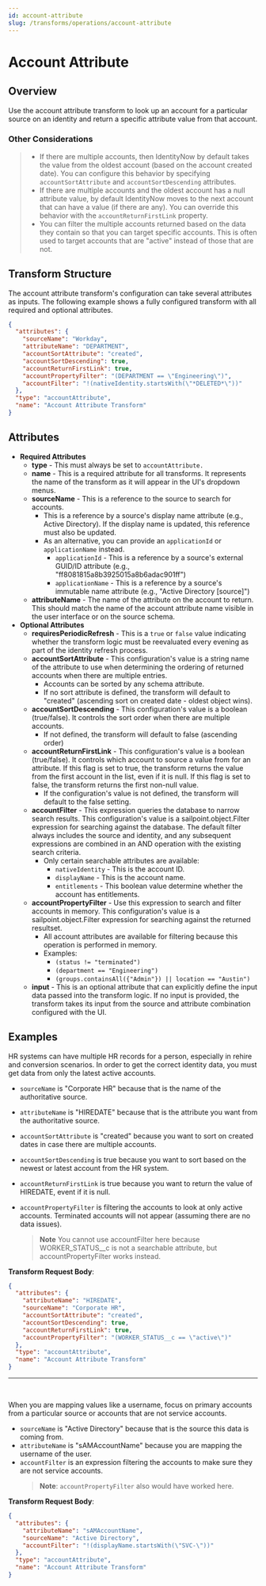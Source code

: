 ```yaml
---
id: account-attribute
slug: /transforms/operations/account-attribute
---
```

# Account Attribute

## Overview

Use the account attribute transform to look up an account for a particular source on an identity and return a specific attribute value from that account.

### Other Considerations

> - If there are multiple accounts, then IdentityNow by default takes the value from the oldest account (based on the account created date). You can configure this behavior by specifying `accountSortAttribute` and `accountSortDescending` attributes.
> - If there are multiple accounts and the oldest account has a null attribute value, by default IdentityNow moves to the next account that can have a value (if there are any). You can override this behavior with the `accountReturnFirstLink` property.
> - You can filter the multiple accounts returned based on the data they contain so that you can target specific accounts. This is often used to target accounts that are "active" instead of those that are not.

## Transform Structure

The account attribute transform's configuration can take several attributes as inputs. The following example shows a fully configured transform with all required and optional attributes.

```json
{
  "attributes": {
    "sourceName": "Workday",
    "attributeName": "DEPARTMENT",
    "accountSortAttribute": "created",
    "accountSortDescending": true,
    "accountReturnFirstLink": true,
    "accountPropertyFilter": "(DEPARTMENT == \"Engineering\")",
    "accountFilter": "!(nativeIdentity.startsWith(\"*DELETED*\"))"
  },
  "type": "accountAttribute",
  "name": "Account Attribute Transform"
}
```

## Attributes

- **Required Attributes**
  - **type** - This must always be set to `accountAttribute.`
  - **name** - This is a required attribute for all transforms. It represents the name of the transform as it will appear in the UI's dropdown menus.
  - **sourceName** - This is a reference to the source to search for accounts.
    - This is a reference by a source's display name attribute (e.g., Active Directory). If the display name is updated, this reference must also be updated.
    - As an alternative, you can provide an `applicationId` or `applicationName` instead.
      - `applicationId` - This is a reference by a source's external GUID/ID attribute (e.g., "ff8081815a8b3925015a8b6adac901ff")
      - `applicationName` - This is a reference by a source's immutable name attribute (e.g., "Active Directory \[source\]")
  - **attributeName** - The name of the attribute on the account to return. This should match the name of the account attribute name visible in the user interface or on the source schema.
- **Optional Attributes**
  - **requiresPeriodicRefresh** - This is a `true` or `false` value indicating whether the transform logic must be reevaluated every evening as part of the identity refresh process.
  - **accountSortAttribute** - This configuration's value is a string name of the attribute to use when determining the ordering of returned accounts when there are multiple entries.
    - Accounts can be sorted by any schema attribute.
    - If no sort attribute is defined, the transform will default to "created" (ascending sort on created date - oldest object wins).
  - **accountSortDescending** - This configuration's value is a boolean (true/false). It controls the sort order when there are multiple accounts.
    - If not defined, the transform will default to false (ascending order)
  - **accountReturnFirstLink** - This configuration's value is a boolean (true/false). It controls which account to source a value from for an attribute. If this flag is set to true, the transform returns the value from the first account in the list, even if it is null. If this flag is set to false, the transform returns the first non-null value.
    - If the configuration's value is not defined, the transform will default to the false setting.
  - **accountFilter** - This expression queries the database to narrow search results. This configuration's value is a sailpoint.object.Filter expression for searching against the database. The default filter always includes the source and identity, and any subsequent expressions are combined in an AND operation with the existing search criteria.
    - Only certain searchable attributes are available:
      - `nativeIdentity` - This is the account ID.
      - `displayName` - This is the account name.
      - `entitlements` - This boolean value determine whether the account has entitlements.
  - **accountPropertyFilter** - Use this expression to search and filter accounts in memory. This configuration's value is a sailpoint.object.Filter expression for searching against the returned resultset.
    - All account attributes are available for filtering because this operation is performed in memory.
    - Examples:
      - `(status != "terminated")`
      - `(department == "Engineering")`
      - `(groups.containsAll({"Admin"}) || location == "Austin")`
  - **input** - This is an optional attribute that can explicitly define the input data passed into the transform logic. If no input is provided, the transform takes its input from the source and attribute combination configured with the UI.

## Examples

HR systems can have multiple HR records for a person, especially in rehire and conversion scenarios. In order to get the correct identity data, you must get data from only the latest active accounts.

- `sourceName` is "Corporate HR" because that is the name of the authoritative source.

- `attributeName` is "HIREDATE" because that is the attribute you want from the authoritative source.

- `accountSortAttribute` is "created" because you want to sort on created dates in case there are multiple accounts.

- `accountSortDescending` is true because you want to sort based on the newest or latest account from the HR system.

- `accountReturnFirstLink` is true because you want to return the value of HIREDATE, event if it is null.

- `accountPropertyFilter` is filtering the accounts to look at only active accounts. Terminated accounts will not appear (assuming there are no data issues).

  > **Note** You cannot use accountFilter here because WORKER_STATUS\_\_c is not a searchable attribute, but accountPropertyFilter works instead.

**Transform Request Body**:

```json
{
  "attributes": {
    "attributeName": "HIREDATE",
    "sourceName": "Corporate HR",
    "accountSortAttribute": "created",
    "accountSortDescending": true,
    "accountReturnFirstLink": true,
    "accountPropertyFilter": "(WORKER_STATUS__c == \"active\")"
  },
  "type": "accountAttribute",
  "name": "Account Attribute Transform"
}
```

---

<p>&nbsp;</p>

When you are mapping values like a username, focus on primary accounts from a particular source or accounts that are not service accounts.

- `sourceName` is "Active Directory" because that is the source this data is coming from.
- `attributeName` is "sAMAccountName" because you are mapping the username of the user.
- `accountFilter` is an expression filtering the accounts to make sure they are not service accounts.
  > **Note**: `accountPropertyFilter` also would have worked here.

**Transform Request Body**:

```json
{
  "attributes": {
    "attributeName": "sAMAccountName",
    "sourceName": "Active Directory",
    "accountFilter": "!(displayName.startsWith(\"SVC-\"))"
  },
  "type": "accountAttribute",
  "name": "Account Attribute Transform"
}
```
